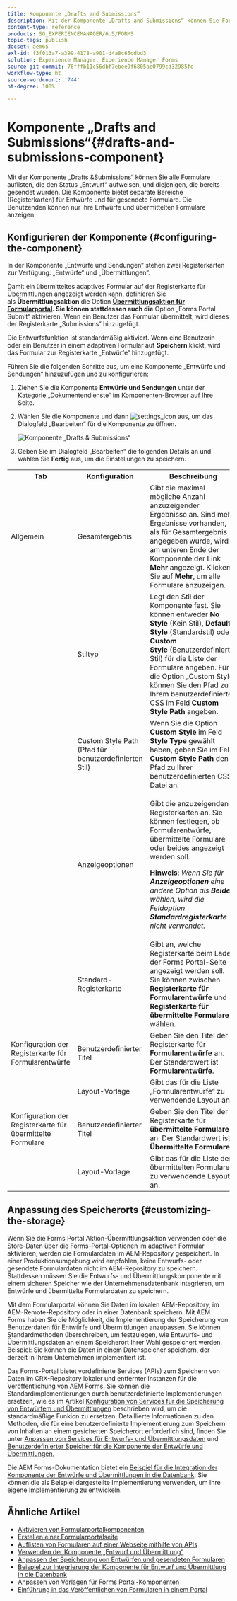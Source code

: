 ```yaml
---
title: Komponente „Drafts and Submissions“
description: Mit der Komponente „Drafts and Submissions“ können Sie Formulare auflisten, die den Status „Entwurf“ aufweisen, und diejenigen, die bereits gesendet wurden. Sie können das Erscheinungsbild und den Stil der Komponente anpassen.
content-type: reference
products: SG_EXPERIENCEMANAGER/6.5/FORMS
topic-tags: publish
docset: aem65
exl-id: f3f013a7-a399-4178-a901-d4a8c65ddbd3
solution: Experience Manager, Experience Manager Forms
source-git-commit: 76fffb11c56dbf7ebee9f6805ae0799cd32985fe
workflow-type: ht
source-wordcount: '744'
ht-degree: 100%

---
```


# Komponente „Drafts and Submissions“{#drafts-and-submissions-component}

Mit der Komponente „Drafts &amp;Submissions“ können Sie alle Formulare auflisten, die den Status „Entwurf“ aufweisen, und diejenigen, die bereits gesendet wurden. Die Komponente bietet separate Bereiche (Registerkarten) für Entwürfe und für gesendete Formulare. Die Benutzenden können nur ihre Entwürfe und übermittelten Formulare anzeigen.

## Konfigurieren der Komponente {#configuring-the-component}

In der Komponente „Entwürfe und Sendungen“ stehen zwei Registerkarten zur Verfügung: „Entwürfe“ und „Übermittlungen“.

Damit ein übermitteltes adaptives Formular auf der Registerkarte für Übermittlungen angezeigt werden kann, definieren Sie als **Übermittlungsaktion** die Option **[Übermittlungsaktion für Formularportal](../../forms/using/configuring-submit-actions.md). Sie können stattdessen auch die** Option „Forms Portal Submit“ aktivieren. Wenn ein Benutzer das Formular übermittelt, wird dieses der Registerkarte „Submissions“ hinzugefügt.

Die Entwurfsfunktion ist standardmäßig aktiviert. Wenn eine Benutzerin oder ein Benutzer in einem adaptiven Formular auf **Speichern** klickt, wird das Formular zur Registerkarte „Entwürfe“ hinzugefügt.

Führen Sie die folgenden Schritte aus, um eine Komponente „Entwürfe und Sendungen“ hinzuzufügen und zu konfigurieren:

1. Ziehen Sie die Komponente **Entwürfe und Sendungen** unter der Kategorie „Dokumentendienste“ im Komponenten-Browser auf Ihre Seite.
1. Wählen Sie die Komponente und dann ![settings_icon](assets/settings_icon.png) aus, um das Dialogfeld „Bearbeiten“ für die Komponente zu öffnen.

   ![Komponente „Drafts &amp; Submissions“](assets/drafts-submissions-edit.png)

1. Geben Sie im Dialogfeld „Bearbeiten“ die folgenden Details an und wählen Sie **Fertig** aus, um die Einstellungen zu speichern.

<table>
 <tbody>
  <tr>
   <th>Tab</th>
   <th>Konfiguration</th>
   <th>Beschreibung</th>
  </tr>
  <tr>
   <td>Allgemein</td>
   <td>Gesamtergebnis</td>
   <td>Gibt die maximal mögliche Anzahl anzuzeigender Ergebnisse an. Sind mehr Ergebnisse vorhanden, als für Gesamtergebnis angegeben wurde, wird am unteren Ende der Komponente der Link <strong>Mehr</strong> angezeigt. Klicken Sie auf <strong>Mehr</strong>, um alle Formulare anzuzeigen. </td>
  </tr>
  <tr>
   <td> </td>
   <td>Stiltyp</td>
   <td>Legt den Stil der Komponente fest. Sie können entweder <strong>No Style</strong> (Kein Stil), <strong>Default Style</strong> (Standardstil) oder <strong>Custom Style </strong>(Benutzerdefinierter Stil) für die Liste der Formulare angeben. Für die Option „Custom Style“ können Sie den Pfad zu Ihrem benutzerdefinierten CSS im Feld <strong>Custom Style Path</strong> angeben<strong>.</strong></td>
  </tr>
  <tr>
   <td> </td>
   <td>Custom Style Path (Pfad für benutzerdefinierten Stil)</td>
   <td>Wenn Sie die Option <strong>Custom Style</strong> im Feld <strong>Style Type</strong> gewählt haben, geben Sie im Feld <strong>Custom Style Path</strong> den Pfad zu Ihrer benutzerdefinierten CSS-Datei an. </td>
  </tr>
  <tr>
   <td> </td>
   <td>Anzeigeoptionen</td>
   <td><p>Gibt die anzuzeigenden Registerkarten an. Sie können festlegen, ob Formularentwürfe, übermittelte Formulare oder beides angezeigt werden soll. </p> <p><strong>Hinweis</strong>:<em> Wenn Sie für <strong>Anzeigeoptionen</strong> eine andere Option als <strong>Beide</strong> wählen, wird die Feldoption <strong>Standardregisterkarte</strong> nicht verwendet.</em></p> </td>
  </tr>
  <tr>
   <td> </td>
   <td>Standard-Registerkarte</td>
   <td>Gibt an, welche Registerkarte beim Laden der Forms Portal-Seite angezeigt werden soll. Sie können zwischen <strong>Registerkarte für Formularentwürfe</strong> und <strong>Registerkarte für übermittelte Formulare</strong> wählen.</td>
  </tr>
  <tr>
   <td>Konfiguration der Registerkarte für Formularentwürfe</td>
   <td>Benutzerdefinierter Titel</td>
   <td>Geben Sie den Titel der Registerkarte für <strong>Formularentwürfe</strong> an. Der Standardwert ist <strong>Formularentwürfe</strong>.</td>
  </tr>
  <tr>
   <td> </td>
   <td>Layout-Vorlage</td>
   <td>Gibt das für die Liste „Formularentwürfe“ zu verwendende Layout an.</td>
  </tr>
  <tr>
   <td>Konfiguration der Registerkarte für übermittelte Formulare</td>
   <td>Benutzerdefinierter Titel </td>
   <td>Geben Sie den Titel der Registerkarte für <strong>übermittelte Formulare</strong> an. Der Standardwert ist <strong>Übermittelte Formulare</strong>.</td>
  </tr>
  <tr>
   <td> </td>
   <td>Layout-Vorlage</td>
   <td>Gibt das für die Liste der übermittelten Formulare zu verwendende Layout <strong> </strong>an.  </td>
  </tr>
 </tbody>
</table>

## Anpassung des Speicherorts {#customizing-the-storage}

Wenn Sie die Forms Portal Aktion-Übermittlungsaktion verwenden oder die Store-Daten über die Forms-Portal-Optionen im adaptiven Formular aktivieren, werden die Formulardaten im AEM-Repository gespeichert. In einer Produktionsumgebung wird empfohlen, keine Entwurfs- oder gesendete Formulardaten nicht im AEM-Repository zu speichern. Stattdessen müssen Sie die Entwurfs- und Übermittlungskomponente mit einem sicheren Speicher wie der Unternehmensdatenbank integrieren, um Entwürfe und übermittelte Formulardaten zu speichern.

Mit dem Formularportal können Sie Daten im lokalen AEM-Repository, im AEM-Remote-Repository oder in einer Datenbank speichern. Mit AEM Forms haben Sie die Möglichkeit, die Implementierung der Speicherung von Benutzerdaten für Entwürfe und Übermittlungen anzupassen. Sie können Standardmethoden überschreiben, um festzulegen, wie Entwurfs- und Übermittlungsdaten an einem Speicherort Ihrer Wahl gespeichert werden. Beispiel: Sie können die Daten in einem Datenspeicher speichern, der derzeit in Ihrem Unternehmen implementiert ist.

Das Forms-Portal bietet vordefinierte Services (APIs) zum Speichern von Daten im CRX-Repository lokaler und entfernter Instanzen für die Veröffentlichung von AEM Forms. Sie können die Standardimplementierungen durch benutzerdefinierte Implementierungen ersetzen, wie es im Artikel [Konfiguration von Services für die Speicherung von Entwürfem und Übermittlungen](/help/forms/using/configuring-draft-submission-storage.md) beschrieben wird, um die standardmäßige Funkion zu ersetzen. Detaillierte Informationen zu den Methoden, die für eine benutzerdefinierte Implementierung zum Speichern von Inhalten an einem gesicherten Speicherort erforderlich sind, finden Sie unter [Anpassen von Services für Entwurfs- und Übermittlungsdaten](/help/forms/using/custom-draft-submission-data-services.md) und [Benutzerdefinierter Speicher für die Komponente der Entwürfe und Übermittlungen.](/help/forms/using/adding-custom-storage-provider-forms.md)

Die AEM Forms-Dokumentation bietet ein [Beispiel für die Integration der Komponente der Entwürfe und Übermittlungen in die Datenbank](integrate-draft-submission-database.md). Sie können die als Beispiel dargestellte Implementierung verwenden, um Ihre eigene Implementierung zu entwickeln.

## Ähnliche Artikel

* [Aktivieren von Formularportalkomponenten](/help/forms/using/enabling-forms-portal-components.md)
* [Erstellen einer Formularportalseite](/help/forms/using/creating-form-portal-page.md)
* [Auflisten von Formularen auf einer Webseite mithilfe von APIs](/help/forms/using/listing-forms-webpage-using-apis.md)
* [Verwenden der Komponente „Entwurf und Übermittlung“](/help/forms/using/draft-submission-component.md)
* [Anpassen der Speicherung von Entwürfen und gesendeten Formularen](/help/forms/using/draft-submission-component.md)
* [Beispiel zur Integrierung der Komponente für Entwurf und Übermittlung in die Datenbank](/help/forms/using/integrate-draft-submission-database.md)
* [Anpassen von Vorlagen für Forms Portal-Komponenten](/help/forms/using/customizing-templates-forms-portal-components.md)
* [Einführung in das Veröffentlichen von Formularen in einem Portal](/help/forms/using/introduction-publishing-forms.md)

